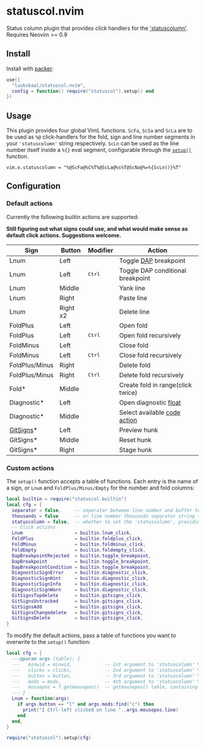 # statuscol.nvim

Status column plugin that provides click handlers for the ['statuscolumn'](https://neovim.io/doc/user/options.html#'statuscolumn').
Requires Neovim >= 0.9

## Install

<!-- panvimdoc-ignore-start -->

Install with [packer](https://github.com/wbthomason/packer.nvim):

```lua
use({
  "luukvbaal/statuscol.nvim",
  config = function() require("statuscol").setup() end
})
```

<!-- panvimdoc-ignore-end -->

## Usage

This plugin provides four global VimL functions. `ScFa`, `ScSa` and `ScLa` are to be used as `%@` click-handlers for the fold, sign and line number segments in your `'statuscolumn'` string respectively.
`ScLn` can be used as the line number itself inside a `%{}` eval segment, configurable through the [`setup()`](#Configuration) function.

    vim.o.statuscolumn = "%@ScFa@%C%T%@ScLa@%s%T@ScNa@%=%{ScLn()}%T"

## Configuration

### Default actions

Currently the following builtin actions are supported:

**Still figuring out what signs could use, and what would make sense as default click actions. Suggestions welcome.**

|Sign|Button|Modifier|Action|
|----|------|--------|------|
|Lnum|Left||Toggle [DAP](https://github.com/mfussenegger/nvim-dap) breakpoint|
|Lnum|Left|<kbd>Ctrl</kbd>|Toggle DAP conditional breakpoint|
|Lnum|Middle||Yank line|
|Lnum|Right||Paste line|
|Lnum|Right x2||Delete line|
|FoldPlus|Left||Open fold|
|FoldPlus|Left|<kbd>Ctrl</kbd>|Open fold recursively|
|FoldMinus|Left||Close fold|
|FoldMinus|Left|<kbd>Ctrl</kbd>|Close fold recursively|
|FoldPlus/Minus|Right||Delete fold|
|FoldPlus/Minus|Right|<kbd>Ctrl</kbd>|Delete fold recursively|
|Fold*|Middle||Create fold in range(click twice)|
|Diagnostic*|Left||Open diagnostic [float](https://neovim.io/doc/user/diagnostic.html#vim.diagnostic.open_float())|
|Diagnostic*|Middle||Select available [code action](https://neovim.io/doc/user/lsp.html#vim.lsp.buf.code_action())|
|[GitSigns](https://github.com/lewis6991/gitsigns.nvim)*|Left||Preview hunk|
|GitSigns*|Middle||Reset hunk|
|GitSigns*|Right||Stage hunk|

### Custom actions

The `setup()` function accepts a table of functions. Each entry is the name of a sign, or `Lnum` and `FoldPlus/Minus/Empty` for the number and fold columns:

```lua
local builtin = require("statuscol.builtin")
local cfg = {
  separator = false,     -- separator between line number and buffer text ("│" or extra " " padding)
  thousands = false      -- or line number thousands separator string ("." / ",")
  statuscolumn = false,  -- whether to set the 'statuscolumn', providing the builtin click actions
  -- Click actions
  Lnum                   = builtin.lnum_click,
  FoldPlus               = builtin.foldplus_click,
  FoldMinus              = builtin.foldminus_click,
  FoldEmpty              = builtin.foldempty_click,
  DapBreakpointRejected  = builtin.toggle_breakpoint,
  DapBreakpoint          = builtin.toggle_breakpoint,
  DapBreakpointCondition = builtin.toggle_breakpoint,
  DiagnosticSignError    = builtin.diagnostic_click,
  DiagnosticSignHint     = builtin.diagnostic_click,
  DiagnosticSignInfo     = builtin.diagnostic_click,
  DiagnosticSignWarn     = builtin.diagnostic_click,
  GitSignsTopdelete      = builtin.gitsigns_click,
  GitSignsUntracked      = builtin.gitsigns_click,
  GitSignsAdd            = builtin.gitsigns_click,
  GitSignsChangedelete   = builtin.gitsigns_click,
  GitSignsDelete         = builtin.gitsigns_click,
}
```

To modify the default actions, pass a table of functions you want to overwrite to the `setup()` function:

```lua
local cfg = {
  ---@param args (table): {
  ---   minwid = minwid,            -- 1st argument to 'statuscolumn' %@ callback
  ---   clicks = clicks,            -- 2nd argument to 'statuscolumn' %@ callback
  ---   button = button,            -- 3rd argument to 'statuscolumn' %@ callback
  ---   mods = mods,                -- 4th argument to 'statuscolumn' %@ callback
  ---   mousepos = f.getmousepos()  -- getmousepos() table, containing clicked line number/window id etc.
  --- }
  Lnum = function(args)
    if args.button == "l" and args.mods:find("c") then
      print("I Ctrl-left clicked on line "..args.mousepos.line)
    end
  end,
}

require("statuscol").setup(cfg)
```
